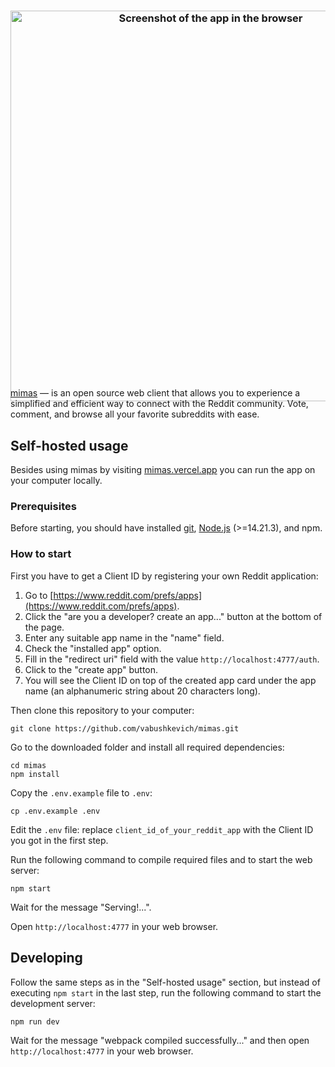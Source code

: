 <h3 align="center"><img src="https://github.com/vabushkevich/mimas/assets/23465488/1c676ff8-7f85-42c5-b982-f7aa33d77724" width="625px" style="margin-bottom: -38px;" alt="Screenshot of the app in the browser"></h3>

[mimas](https://mimas.vercel.app) — is an open source web client that allows you
to experience a simplified and efficient way to connect with the Reddit
community. Vote, comment, and browse all your favorite subreddits with ease.

## Self-hosted usage

Besides using mimas by visiting [mimas.vercel.app](https://mimas.vercel.app) you
can run the app on your computer locally.

### Prerequisites

Before starting, you should have installed [git](https://git-scm.com),
[Node.js](https://nodejs.org) (>=14.21.3), and npm.

### How to start

First you have to get a Client ID by registering your own Reddit application:

1. Go to [https://www.reddit.com/prefs/apps](https://www.reddit.com/prefs/apps).
2. Click the "are you a developer? create an app..." button at the bottom of the
   page.
3. Enter any suitable app name in the "name" field.
4. Check the "installed app" option.
5. Fill in the "redirect uri" field with the value `http://localhost:4777/auth`.
6. Click to the "create app" button.
7. You will see the Client ID on top of the created app card under the app name
   (an alphanumeric string about 20 characters long).

Then clone this repository to your computer:

```shell
git clone https://github.com/vabushkevich/mimas.git
```

Go to the downloaded folder and install all required dependencies:

```shell
cd mimas
npm install
```

Copy the `.env.example` file to `.env`:

```shell
cp .env.example .env
```

Edit the `.env` file: replace `client_id_of_your_reddit_app` with the Client ID
you got in the first step.

Run the following command to compile required files and to start the web server:

```shell
npm start
```

Wait for the message "Serving!...".

Open `http://localhost:4777` in your web browser.

## Developing

Follow the same steps as in the "Self-hosted usage" section, but instead of
executing `npm start` in the last step, run the following command to start the
development server:

```shell
npm run dev
```

Wait for the message "webpack compiled successfully..." and then open
`http://localhost:4777` in your web browser.
